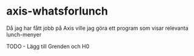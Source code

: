# axis-whatsforlunch
Då jag har fått jobb på Axis ville jag göra ett program som visar relevanta lunch-menyer

TODO - Lägg till Grenden och H0
